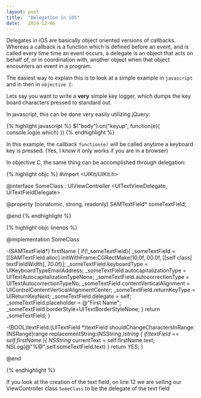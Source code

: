 ```yaml
---
layout: post
title:  "Delegation in iOS"
date:   2014-12-06
---
```


Delegates in iOS are basically object oriented versions of callbacks. Whereas a callback is a function which is defined before an event, and is called every time time an event occurs, a delegate is an object that acts on behalf of, or in coordination with, another object when that object encounters an event in a program.

The easiest way to explain this is to look at a simple example in `javascript` and in then in `objective C`:

Lets say you want to write a **very** simple key logger, which dumps the key board characters pressed to standard out.

In javascript, this can be done very easily utilizing jQuery:

{% highlight javascript %}
$("body").on("keyup", function(e){
    console.log(e.which)
})
{% endhighlight %}

In this example, the callback `function(e)` will be called anytime a keyboard key is pressed. (Yes, I know it only works if you are in a browser)

In objective C, the same thing can be accomplished through delegation:

{% highlight objc %}
#import <UIKit/UIKit.h>

@interface SomeClass : UIViewController <UITextViewDelegate, UITextFieldDelegate>

@property (nonatomic, strong, readonly) SAMTextField* someTextField;

@end
{% endhighlight %}

{% highlight objc linenos %}

@implementation SomeClass

-(SAMTextField*) firstName {
    if(!_someTextField){
        _someTextField = [[SAMTextField alloc]
        initWithFrame:CGRectMake(10.0f, 00.0f, [[self class] textFieldWidth], 70.0f)];
        _someTextField.keyboardType = UIKeyboardTypeEmailAddress;
        _someTextField.autocapitalizationType = UITextAutocapitalizationTypeNone;
        _someTextField.autocorrectionType = UITextAutocorrectionTypeNo;
        _someTextField.contentVerticalAlignment = UIControlContentVerticalAlignmentCenter;
        _someTextField.returnKeyType = UIReturnKeyNext;
        _someTextField.delegate = self;
        _someTextField.placeholder = @"First Name";
        _someTextField.borderStyle=UITextBorderStyleNone;
    }
    return _someTextField;
}

-(BOOL)textField:(UITextField *)textField
shouldChangeCharactersInRange:(NSRange)range replacementString:(NSString *)string
{
    if(textField == self.firstName ){
        NSString* currentText = self.firstName.text;
        NSLog(@"%@",self.someTextField.text)
    }
    return YES;
}

@end

{% endhighlight %}


If you look at the creation of the text field, on line 12 we are selling our ViewController class `SomeClass` to be the delegate of the text field
